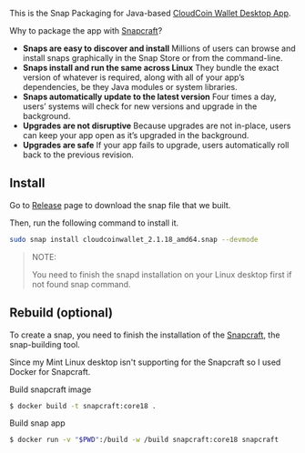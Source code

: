 This is the Snap Packaging for Java-based [CloudCoin Wallet Desktop App](https://cloudcoinconsortium.com/use.html).

Why to package the app with [Snapcraft](https://snapcraft.io/)?

- **Snaps are easy to discover and install**
  Millions of users can browse and install snaps graphically in the Snap Store or from the command-line.
- **Snaps install and run the same across Linux**
  They bundle the exact version of whatever is required, along with all of your app’s dependencies, be they Java modules or system libraries.
- **Snaps automatically update to the latest version**
  Four times a day, users’ systems will check for new versions and upgrade in the background.
- **Upgrades are not disruptive**
  Because upgrades are not in-place, users can keep your app open as it’s upgraded in the background.
- **Upgrades are safe**
  If your app fails to upgrade, users automatically roll back to the previous revision.

## Install

Go to [Release](https://github.com/a-lang/CloudCoinWallet-snap/releases) page to download the snap file that we built.

Then, run the following command to install it.

```bash
sudo snap install cloudcoinwallet_2.1.18_amd64.snap --devmode
```

> NOTE:
>
> You need to finish the snapd installation on your Linux desktop first if not found snap command.

## Rebuild (optional)

To create a snap, you need to finish the installation of the [Snapcraft](https://snapcraft.io/), the snap-building tool.

Since my Mint Linux desktop isn't supporting for the Snapcraft so I used Docker for Snapcraft.

Build snapcraft image

```bash
$ docker build -t snapcraft:core18 .
```

Build snap app

```bash
$ docker run -v "$PWD":/build -w /build snapcraft:core18 snapcraft
```

